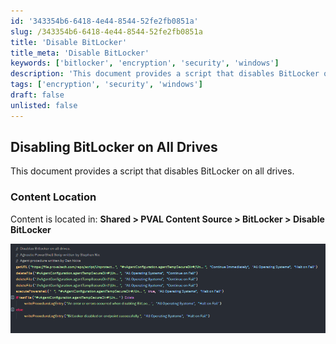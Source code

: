 ```yaml
---
id: '343354b6-6418-4e44-8544-52fe2fb0851a'
slug: /343354b6-6418-4e44-8544-52fe2fb0851a
title: 'Disable BitLocker'
title_meta: 'Disable BitLocker'
keywords: ['bitlocker', 'encryption', 'security', 'windows']
description: 'This document provides a script that disables BitLocker on all drives, ensuring that data encryption is turned off and allowing for easier access to the drives. It includes a reference to the content location for further details.'
tags: ['encryption', 'security', 'windows']
draft: false
unlisted: false
---
```


## Disabling BitLocker on All Drives

This document provides a script that disables BitLocker on all drives. 

### Content Location
Content is located in: **Shared > PVAL Content Source > BitLocker > Disable BitLocker**

![Image](../../../static/img/Disable-BitLocker/image_1.png)


